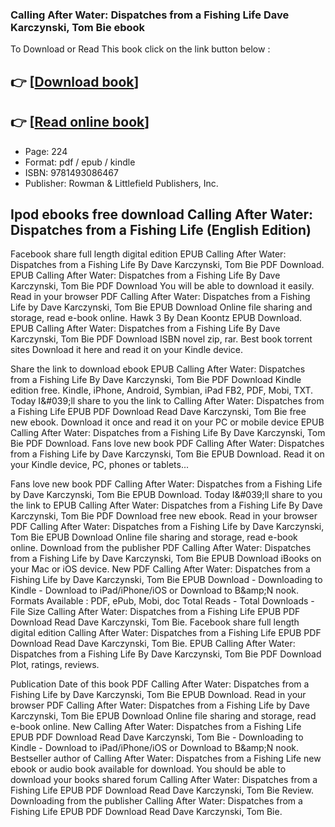 ### Calling After Water: Dispatches from a Fishing Life Dave Karczynski, Tom Bie ebook

To Download or Read This book click on the link button below :

## 👉  [**[Download book](http://filesbooks.info/download.php?group=book&from=github.com&id=718637&lnk=1066 "Download book")**]

## 👉  [**[Read online book](http://filesbooks.info/download.php?group=book&from=github.com&id=718637&lnk=1066 "Read online book")**]


* Page: 224
* Format: pdf / epub / kindle
* ISBN: 9781493086467
* Publisher: Rowman &amp; Littlefield Publishers, Inc.



## Ipod ebooks free download Calling After Water: Dispatches from a Fishing Life (English Edition)


Facebook share full length digital edition EPUB Calling After Water: Dispatches from a Fishing Life By Dave Karczynski, Tom Bie PDF Download. EPUB Calling After Water: Dispatches from a Fishing Life By Dave Karczynski, Tom Bie PDF Download You will be able to download it easily. Read in your browser PDF Calling After Water: Dispatches from a Fishing Life by Dave Karczynski, Tom Bie EPUB Download Online file sharing and storage, read e-book online. Hawk 3 By Dean Koontz EPUB Download. EPUB Calling After Water: Dispatches from a Fishing Life By Dave Karczynski, Tom Bie PDF Download ISBN novel zip, rar. Best book torrent sites Download it here and read it on your Kindle device.

Share the link to download ebook EPUB Calling After Water: Dispatches from a Fishing Life By Dave Karczynski, Tom Bie PDF Download Kindle edition free. Kindle, iPhone, Android, Symbian, iPad FB2, PDF, Mobi, TXT. Today I&amp;#039;ll share to you the link to Calling After Water: Dispatches from a Fishing Life EPUB PDF Download Read Dave Karczynski, Tom Bie free new ebook. Download it once and read it on your PC or mobile device EPUB Calling After Water: Dispatches from a Fishing Life By Dave Karczynski, Tom Bie PDF Download. Fans love new book PDF Calling After Water: Dispatches from a Fishing Life by Dave Karczynski, Tom Bie EPUB Download. Read it on your Kindle device, PC, phones or tablets...

Fans love new book PDF Calling After Water: Dispatches from a Fishing Life by Dave Karczynski, Tom Bie EPUB Download. Today I&amp;#039;ll share to you the link to EPUB Calling After Water: Dispatches from a Fishing Life By Dave Karczynski, Tom Bie PDF Download free new ebook. Read in your browser PDF Calling After Water: Dispatches from a Fishing Life by Dave Karczynski, Tom Bie EPUB Download Online file sharing and storage, read e-book online. Download from the publisher PDF Calling After Water: Dispatches from a Fishing Life by Dave Karczynski, Tom Bie EPUB Download iBooks on your Mac or iOS device. New PDF Calling After Water: Dispatches from a Fishing Life by Dave Karczynski, Tom Bie EPUB Download - Downloading to Kindle - Download to iPad/iPhone/iOS or Download to B&amp;amp;N nook. Formats Available : PDF, ePub, Mobi, doc Total Reads - Total Downloads - File Size Calling After Water: Dispatches from a Fishing Life EPUB PDF Download Read Dave Karczynski, Tom Bie. Facebook share full length digital edition Calling After Water: Dispatches from a Fishing Life EPUB PDF Download Read Dave Karczynski, Tom Bie. EPUB Calling After Water: Dispatches from a Fishing Life By Dave Karczynski, Tom Bie PDF Download Plot, ratings, reviews.

Publication Date of this book PDF Calling After Water: Dispatches from a Fishing Life by Dave Karczynski, Tom Bie EPUB Download. Read in your browser PDF Calling After Water: Dispatches from a Fishing Life by Dave Karczynski, Tom Bie EPUB Download Online file sharing and storage, read e-book online. New Calling After Water: Dispatches from a Fishing Life EPUB PDF Download Read Dave Karczynski, Tom Bie - Downloading to Kindle - Download to iPad/iPhone/iOS or Download to B&amp;amp;N nook. Bestseller author of Calling After Water: Dispatches from a Fishing Life new ebook or audio book available for download. You should be able to download your books shared forum Calling After Water: Dispatches from a Fishing Life EPUB PDF Download Read Dave Karczynski, Tom Bie Review. Downloading from the publisher Calling After Water: Dispatches from a Fishing Life EPUB PDF Download Read Dave Karczynski, Tom Bie.






